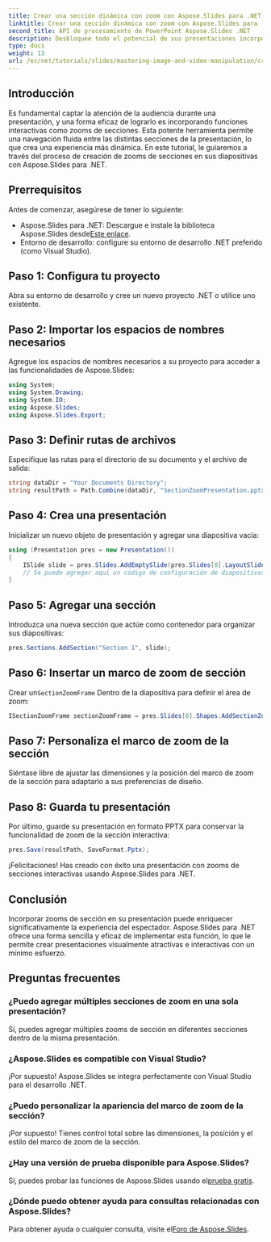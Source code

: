 ```yaml
---
title: Crear una sección dinámica con zoom con Aspose.Slides para .NET
linktitle: Crear una sección dinámica con zoom con Aspose.Slides para .NET
second_title: API de procesamiento de PowerPoint Aspose.Slides .NET
description: Desbloquee todo el potencial de sus presentaciones incorporando zooms de sección dinámicos con Aspose.Slides para .NET. Este completo tutorial lo guía paso a paso a través del proceso de mejorar la interacción y la navegación de los espectadores en sus diapositivas.
type: docs
weight: 13
url: /es/net/tutorials/slides/mastering-image-and-video-manipulation/create-dynamic-section-zoom/
---
```

## Introducción

Es fundamental captar la atención de la audiencia durante una presentación, y una forma eficaz de lograrlo es incorporando funciones interactivas como zooms de secciones. Esta potente herramienta permite una navegación fluida entre las distintas secciones de la presentación, lo que crea una experiencia más dinámica. En este tutorial, le guiaremos a través del proceso de creación de zooms de secciones en sus diapositivas con Aspose.Slides para .NET.

## Prerrequisitos
Antes de comenzar, asegúrese de tener lo siguiente:

-  Aspose.Slides para .NET: Descargue e instale la biblioteca Aspose.Slides desde[Este enlace](https://releases.aspose.com/slides/net/).
- Entorno de desarrollo: configure su entorno de desarrollo .NET preferido (como Visual Studio).

## Paso 1: Configura tu proyecto
Abra su entorno de desarrollo y cree un nuevo proyecto .NET o utilice uno existente.

## Paso 2: Importar los espacios de nombres necesarios
Agregue los espacios de nombres necesarios a su proyecto para acceder a las funcionalidades de Aspose.Slides:
```csharp
using System;
using System.Drawing;
using System.IO;
using Aspose.Slides;
using Aspose.Slides.Export;
```

## Paso 3: Definir rutas de archivos
Especifique las rutas para el directorio de su documento y el archivo de salida:
```csharp
string dataDir = "Your Documents Directory";
string resultPath = Path.Combine(dataDir, "SectionZoomPresentation.pptx");
```

## Paso 4: Crea una presentación
Inicializar un nuevo objeto de presentación y agregar una diapositiva vacía:
```csharp
using (Presentation pres = new Presentation())
{
    ISlide slide = pres.Slides.AddEmptySlide(pres.Slides[0].LayoutSlide);
    // Se puede agregar aquí un código de configuración de diapositivas adicional
}
```

## Paso 5: Agregar una sección
Introduzca una nueva sección que actúe como contenedor para organizar sus diapositivas:
```csharp
pres.Sections.AddSection("Section 1", slide);
```

## Paso 6: Insertar un marco de zoom de sección
 Crear un`SectionZoomFrame` Dentro de la diapositiva para definir el área de zoom:
```csharp
ISectionZoomFrame sectionZoomFrame = pres.Slides[0].Shapes.AddSectionZoomFrame(20, 20, 300, 200, pres.Sections[1]);
```

## Paso 7: Personaliza el marco de zoom de la sección
Siéntase libre de ajustar las dimensiones y la posición del marco de zoom de la sección para adaptarlo a sus preferencias de diseño.

## Paso 8: Guarda tu presentación
Por último, guarde su presentación en formato PPTX para conservar la funcionalidad de zoom de la sección interactiva:
```csharp
pres.Save(resultPath, SaveFormat.Pptx);
```

¡Felicitaciones! Has creado con éxito una presentación con zooms de secciones interactivas usando Aspose.Slides para .NET.

## Conclusión
Incorporar zooms de sección en su presentación puede enriquecer significativamente la experiencia del espectador. Aspose.Slides para .NET ofrece una forma sencilla y eficaz de implementar esta función, lo que le permite crear presentaciones visualmente atractivas e interactivas con un mínimo esfuerzo.

## Preguntas frecuentes

### ¿Puedo agregar múltiples secciones de zoom en una sola presentación?
Sí, puedes agregar múltiples zooms de sección en diferentes secciones dentro de la misma presentación.

### ¿Aspose.Slides es compatible con Visual Studio?
¡Por supuesto! Aspose.Slides se integra perfectamente con Visual Studio para el desarrollo .NET.

### ¿Puedo personalizar la apariencia del marco de zoom de la sección?
¡Por supuesto! Tienes control total sobre las dimensiones, la posición y el estilo del marco de zoom de la sección.

### ¿Hay una versión de prueba disponible para Aspose.Slides?
 Sí, puedes probar las funciones de Aspose.Slides usando el[prueba gratis](https://releases.aspose.com/).

### ¿Dónde puedo obtener ayuda para consultas relacionadas con Aspose.Slides?
 Para obtener ayuda o cualquier consulta, visite el[Foro de Aspose.Slides](https://forum.aspose.com/c/slides/11).
